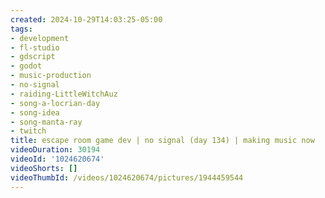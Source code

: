```yaml
---
created: 2024-10-29T14:03:25-05:00
tags:
- development
- fl-studio
- gdscript
- godot
- music-production
- no-signal
- raiding-LittleWitchAuz
- song-a-locrian-day
- song-idea
- song-manta-ray
- twitch
title: escape room game dev | no signal (day 134) | making music now
videoDuration: 30194
videoId: '1024620674'
videoShorts: []
videoThumbId: /videos/1024620674/pictures/1944459544
---
```

